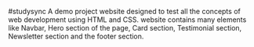 #studysync
A demo project website designed to test all the concepts of web development using HTML and CSS.
website contains many elements like Navbar, Hero section of the page, Card section, Testimonial section, Newsletter section and the footer section.
